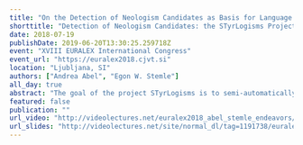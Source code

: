 ```yaml
---
title: "On the Detection of Neologism Candidates as Basis for Language Observation and Lexicographic Endeavours: the STyrLogisms Project"
shorttitle: "Detection of Neologism Candidates: the STyrLogisms Project"
date: 2018-07-19
publishDate: 2019-06-20T13:30:25.259718Z
event: "XVIII EURALEX International Congress"
event_url: "https://euralex2018.cjvt.si"
location: "Ljubljana, SI"
authors: ["Andrea Abel", "Egon W. Stemle"]
all_day: true
abstract: "The goal of the project STyrLogisms is to semi-automatically extract neologism (new lexemes) candidates for the German standard variety used in South Tyrol. We use a list of manually vetted URLs from news, magazines and blog websites of South Tyrol and regularly crawl their data, clean and process it and compare this new data to reference corpora and additional regional word lists and the formerly crawled data sets. Our reference corpora are DECOW14 with around 60m types, and the South Tyrolean Web Corpus with around 2.4m types; the additional word lists consist of named entities, terminological terms from the region, and specific terms of the German standard variety used in South Tyrol (altogether around 53k unique types). Here, we will report on the employed method, a first round of candidate extraction with an approach for a classification schema for the selected candidates, and some remarks on a second extraction round."
featured: false
publication: ""
url_video: "http://videolectures.net/euralex2018_abel_stemle_endeavors/"
url_slides: "http://videolectures.net/site/normal_dl/tag=1191738/euralex2018_abel_stemle_endeavors_01.pdf"
---
```


